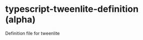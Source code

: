typescript-tweenlite-definition (alpha)
===============================

Definition file for tweenlite